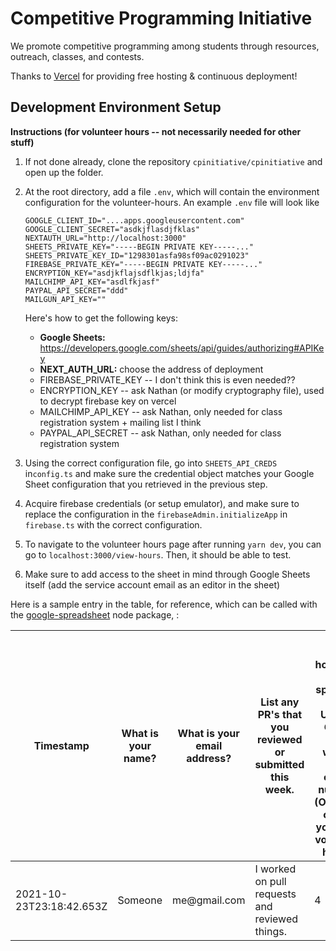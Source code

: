 # Competitive Programming Initiative

We promote competitive programming among students through resources, outreach, classes, and contests.

Thanks to [Vercel](https://vercel.com/?utm_source=cp-initiative&utm_campaign=oss) for providing free hosting & continuous deployment!

## Development Environment Setup

**Instructions (for volunteer hours -- not necessarily needed for other stuff)**

1. If not done already, clone the repository `cpinitiative/cpinitiative` and
   open up the folder.
2. At the root directory, add a file `.env`, which will contain the environment
   configuration for the volunteer-hours. An example `.env` file will look like

   ```env
   GOOGLE_CLIENT_ID="....apps.googleusercontent.com"
   GOOGLE_CLIENT_SECRET="asdkjflasdjfklas"
   NEXTAUTH_URL="http://localhost:3000"
   SHEETS_PRIVATE_KEY="-----BEGIN PRIVATE KEY-----..."
   SHEETS_PRIVATE_KEY_ID="1298301asfa98sf09ac0291023"
   FIREBASE_PRIVATE_KEY="-----BEGIN PRIVATE KEY-----..."
   ENCRYPTION_KEY="asdjkflajsdflkjas;ldjfa"
   MAILCHIMP_API_KEY="asdlfkjasf"
   PAYPAL_API_SECRET="ddd"
   MAILGUN_API_KEY=""
   ```

   Here's how to get the following keys:

   - **Google Sheets:**
     https://developers.google.com/sheets/api/guides/authorizing#APIKey
   - **NEXT_AUTH_URL:** choose the address of deployment
   - FIREBASE_PRIVATE_KEY -- I don't think this is even needed??
   - ENCRYPTION_KEY -- ask Nathan (or modify cryptography file), used to decrypt firebase key on vercel
   - MAILCHIMP_API_KEY -- ask Nathan, only needed for class registration system + mailing list I think
   - PAYPAL_API_SECRET -- ask Nathan, only needed for class registration system

3. Using the correct configuration file, go into `SHEETS_API_CREDS`
   in`config.ts` and make sure the credential object matches your Google Sheet
   configuration that you retrieved in the previous step.
4. Acquire firebase credentials (or setup emulator), and make sure to replace
   the configuration in the `firebaseAdmin.initializeApp` in `firebase.ts` with
   the correct configuration.
5. To navigate to the volunteer hours page after running `yarn dev`, you can go
   to `localhost:3000/view-hours`. Then, it should be able to test.
6. Make sure to add access to the sheet in mind through Google Sheets itself
(add the service account email as an editor in the sheet)

Here is a sample entry in the table, for reference, which can be called with the
[google-spreadsheet](https://www.npmjs.com/package/google-spreadsheet) node
package, :

<table>
<tr>
<th>Timestamp</th>
<th>What is your name?</th>
<th>What is your email address?</th>
<th>List any PR's that you reviewed or submitted this week.</th>
<th>How many hours did you spend on the USACO Guide this week? Enter only a number. (Optional, only if you want volunteer hours)</th>
<th>Anything else you want to tell us? (Optional)</th>
</tr>
<tbody>
<tr>
<td>2021-10-23T23:18:42.653Z</td>
<td>Someone</td>
<td>me@gmail.com</td>
<td>I worked on pull requests and reviewed things.</td>
<td>4</td>
<td>Yes, I made some stuff.</td>
</tr>
</tbody>
</table>
